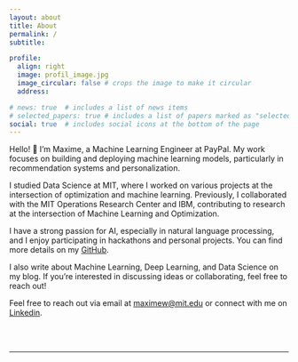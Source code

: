 ```yaml
---
layout: about
title: About
permalink: /
subtitle: 

profile:
  align: right
  image: profil_image.jpg
  image_circular: false # crops the image to make it circular
  address:

# news: true  # includes a list of news items
# selected_papers: true # includes a list of papers marked as "selected={true}"
social: true  # includes social icons at the bottom of the page
---
```


Hello! :wave: I’m Maxime, a Machine Learning Engineer at PayPal. My work focuses on building and deploying machine learning models, particularly in recommendation systems and personalization.

I studied Data Science at MIT, where I worked on various projects at the intersection of optimization and machine learning. Previously, I collaborated with the MIT Operations Research Center and IBM, contributing to research at the intersection of Machine Learning and Optimization.

I have a strong passion for AI, especially in natural language processing, and I enjoy participating in hackathons and personal projects. You can find more details on my [GitHub](https://github.com/maxime7770).

I also write about Machine Learning, Deep Learning, and Data Science on my blog. If you’re interested in discussing ideas or collaborating, feel free to reach out!

Feel free to reach out via email at [maximew@mit.edu](mailto:maximew@mit.edu) or connect with me on [Linkedin](https://www.linkedin.com/in/maxime-wolf/).



<br />
<br />

---

<br />
<br />

<!-- ![Alt text for the GIF](assets/img/giphy.gif) -->
<!-- <img src="assets/img/giphy.gif" width="100" alt="Example GIF"> -->

<!-- <table>
  <tr>
    <td><img src="assets/img/giphy.gif" alt="First GIF" style="width: 100px;"></td>
    <td style="font-size: 30px; font-weight: bold;">Recent Achievements</td>
    <td><img src="assets/img/giphy.gif" alt="Second GIF" style="width: 100px;"></td>
  </tr>
</table> -->

<!-- 
## Recent Achievements

- [MIT Capstone Project x Comcast](https://www.maximewolf.com/projects/MIT_Capstone_Project/): Selected as one of the **Top 10** projects in the MIT Capstone Showcase
- [Sherlock Picasso](https://github.com/maxime7770/Sherlock-Picasso): **2nd place** at the Google x MIT Sloan Product Hackathon ($3,000 prize)
- [MIT Analytics Lab](https://maxime7770.github.io/projects/AI_Powered_Email_Assistant_for_CMA-CGM/): **3rd place** at the MIT Initiative on the Digital Economy’s Analytics Lab Event

- [AI Earth Hackathon](https://github.com/maxime7770/AI-Earth-Hackathon): Ranked **Top 15%** in the AI Earth Hackathon by the Digital Data Design (D^3) Institute at Harvard

<br />
<br /> -->
